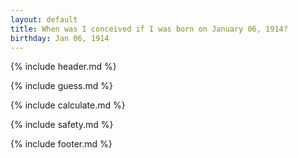 ```yaml
---
layout: default
title: When was I conceived if I was born on January 06, 1914?
birthday: Jan 06, 1914
---
```


{% include header.md %}

{% include guess.md %}

{% include calculate.md %}

{% include safety.md %}

{% include footer.md %}



